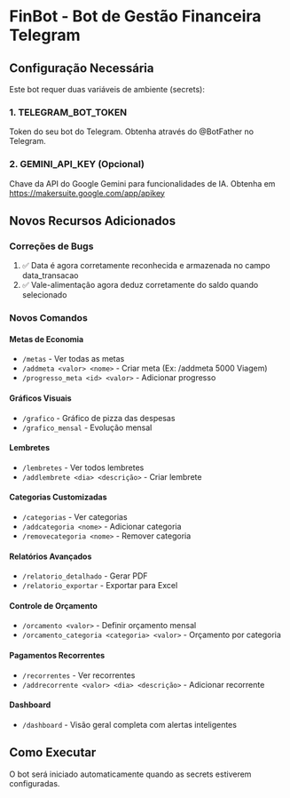 # FinBot - Bot de Gestão Financeira Telegram

## Configuração Necessária

Este bot requer duas variáveis de ambiente (secrets):

### 1. TELEGRAM_BOT_TOKEN
Token do seu bot do Telegram. Obtenha através do @BotFather no Telegram.

### 2. GEMINI_API_KEY (Opcional)
Chave da API do Google Gemini para funcionalidades de IA. Obtenha em https://makersuite.google.com/app/apikey

## Novos Recursos Adicionados

### Correções de Bugs
1. ✅ Data é agora corretamente reconhecida e armazenada no campo data_transacao
2. ✅ Vale-alimentação agora deduz corretamente do saldo quando selecionado

### Novos Comandos

#### Metas de Economia
- `/metas` - Ver todas as metas
- `/addmeta <valor> <nome>` - Criar meta (Ex: /addmeta 5000 Viagem)
- `/progresso_meta <id> <valor>` - Adicionar progresso

#### Gráficos Visuais
- `/grafico` - Gráfico de pizza das despesas
- `/grafico_mensal` - Evolução mensal

#### Lembretes
- `/lembretes` - Ver todos lembretes
- `/addlembrete <dia> <descrição>` - Criar lembrete

#### Categorias Customizadas
- `/categorias` - Ver categorias
- `/addcategoria <nome>` - Adicionar categoria
- `/removecategoria <nome>` - Remover categoria

#### Relatórios Avançados
- `/relatorio_detalhado` - Gerar PDF
- `/relatorio_exportar` - Exportar para Excel

#### Controle de Orçamento
- `/orcamento <valor>` - Definir orçamento mensal
- `/orcamento_categoria <categoria> <valor>` - Orçamento por categoria

#### Pagamentos Recorrentes
- `/recorrentes` - Ver recorrentes
- `/addrecorrente <valor> <dia> <descrição>` - Adicionar recorrente

#### Dashboard
- `/dashboard` - Visão geral completa com alertas inteligentes

## Como Executar

O bot será iniciado automaticamente quando as secrets estiverem configuradas.
